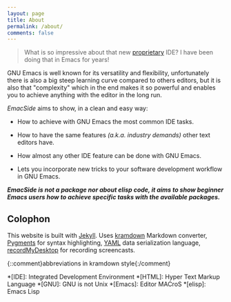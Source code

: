 ```yaml
---
layout: page
title: About
permalink: /about/
comments: false
---
```


> What is so impressive about that new [proprietary](https://en.wikipedia.org/wiki/Proprietary_software) IDE? I have been doing that in Emacs for years!

GNU Emacs is well known for its versatility and flexibility, unfortunately there is also a big steep learning curve compared to others editors, but it is also that "complexity" which in the end makes it so powerful and enables you to achieve anything with the editor in the long run.

*EmacSide* aims to show, in a clean and easy way:

* How to achieve with GNU Emacs the most common IDE tasks.

* How to have the same features *(a.k.a. industry demands)* other text editors have.

* How almost any other IDE feature can be done with GNU Emacs.

* Lets you incorporate new tricks to your software development workflow in GNU Emacs.

***EmacSide is not a package nor about elisp code, it aims to show beginner Emacs users how to achieve specific tasks with the available packages.***

Colophon
------

This website is built with [Jekyll](http://jekyllrb.com).
Uses [kramdown](http://kramdown.gettalong.org/syntax.html) Markdown converter, [Pygments](http://pygments.org) for syntax highlighting, [YAML](http://yaml.org/spec/1.2/spec.html) data serialization language, [recordMyDesktop](http://recordmydesktop.sf.net/) for recording screencasts.

{::comment}abbreviations in kramdown style{:/comment}

*[IDE]: Integrated Development Environment
*[HTML]: Hyper Text Markup Language
*[GNU]: GNU is not Unix
*[Emacs]: Editor MACroS
*[elisp]: Emacs Lisp
